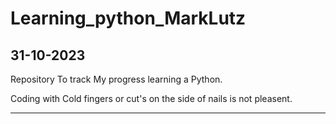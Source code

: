 # Learning_python_MarkLutz

31-10-2023
---------------------------
Repository To track My progress learning a Python.



Coding with Cold fingers or cut's on the side of nails is not pleasent.



--------------------------------------------------------------------------------



